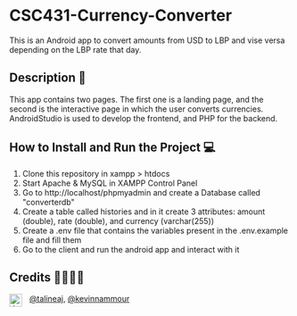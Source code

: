 # CSC431-Currency-Converter

This is an Android app to convert amounts from USD to LBP and vise versa depending on the LBP rate that day.

## Description 📗

This app contains two pages. The first one is a landing page, and the second is the interactive page in which the user converts currencies. 
AndroidStudio is used to develop the frontend, and PHP for the backend.

## How to Install and Run the Project 💻

1. Clone this repository in xampp > htdocs
2. Start Apache & MySQL in XAMPP Control Panel
3. Go to http://localhost/phpmyadmin and create a Database called "converterdb"
4. Create a table called histories and in it create 3 attributes: amount (double), rate (double), and currency (varchar(255))
5. Create a .env file that contains the variables present in the .env.example file and fill them
6. Go to the client and run the android app and interact with it

## Credits 👨‍💻👩‍💻

<img align="left" alt="Java" width="23px" src="https://cdn.jsdelivr.net/gh/devicons/devicon/icons/github/github-original.svg" style="vertical-align: middle; padding-right: 10px;" />

[@talineaj](https://github.com/TalineAj), [@kevinnammour](https://github.com/kevinnammour)
